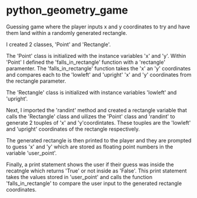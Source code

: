 # python_geometry_game
Guessing game where the player inputs x and y coordinates to try and have them land within a randomly generated rectangle.

I created 2 classes, 'Point' and 'Rectangle'.  

The 'Point' class is initialized with the instance variables 'x' and 'y'.
Within 'Point' I defined the 'falls_in_rectangle' function with a 'rectangle' paramenter.
The 'falls_in_rectangle' function takes the 'x' an 'y' coordinates and compares each to the 'lowleft' and 'upright' 'x' and 'y' coordinates from the rectangle parameter.

The 'Rectangle' class is initialized with instance variables 'lowleft' and 'upright'. 

Next, I imported the 'randint' method and created a rectangle variable that calls the 'Rectangle' class and uilizes the 'Point' class and 'randint' to generate 2 touples of 'x' and 'y'coordintates.  These touples are the 'lowleft' and 'upright' coordinates of the rectangle respectively.

The generated rectangle is then printed to the player and they are prompted to guess 'x' and 'y' which are stored as floating point numbers in the variable 'user_point'.

Finally, a print statement shows the user if their guess was inside the recatngle which returns 'True' or not inside as 'False'.
This print statement takes the values stored in 'user_point' and calls the function 'falls_in_rectangle' to compare the user input to the generated rectangle coordinates.
